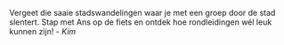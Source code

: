 Vergeet die saaie stadswandelingen waar je met een groep door de stad slentert. Stap met Ans op de fiets en ontdek hoe rondleidingen wél leuk kunnen zijn! - *Kim*
